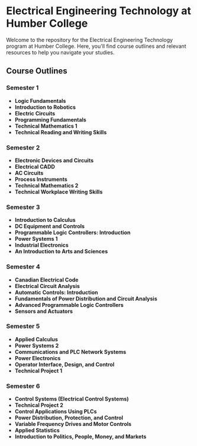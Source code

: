 # Electrical Engineering Technology at Humber College

Welcome to the repository for the Electrical Engineering Technology program at Humber College. Here, you'll find course outlines and relevant resources to help you navigate your studies.

## Course Outlines

### Semester 1
- **Logic Fundamentals**
- **Introduction to Robotics**
- **Electric Circuits**
- **Programming Fundamentals**
- **Technical Mathematics 1**
- **Technical Reading and Writing Skills**

### Semester 2
- **Electronic Devices and Circuits**
- **Electrical CADD**
- **AC Circuits**
- **Process Instruments**
- **Technical Mathematics 2**
- **Technical Workplace Writing Skills**

### Semester 3
- **Introduction to Calculus**
- **DC Equipment and Controls**
- **Programmable Logic Controllers: Introduction**
- **Power Systems 1**
- **Industrial Electronics**
- **An Introduction to Arts and Sciences**

### Semester 4
- **Canadian Electrical Code**
- **Electrical Circuit Analysis**
- **Automatic Controls: Introduction**
- **Fundamentals of Power Distribution and Circuit Analysis**
- **Advanced Programmable Logic Controllers**
- **Sensors and Actuators**

### Semester 5
- **Applied Calculus**
- **Power Systems 2**
- **Communications and PLC Network Systems**
- **Power Electronics**
- **Operator Interface, Design, and Control**
- **Technical Project 1**

### Semester 6
- **Control Systems (Electrical Control Systems)**
- **Technical Project 2**
- **Control Applications Using PLCs**
- **Power Distribution, Protection, and Control**
- **Variable Frequency Drives and Motor Controls**
- **Applied Statistics**
- **Introduction to Politics, People, Money, and Markets**
